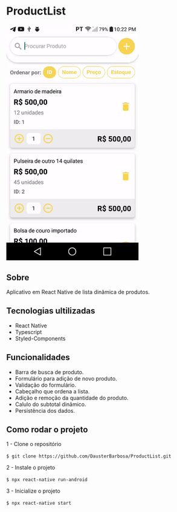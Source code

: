 # ProductList
<img src=".github/file.gif" width="350px"/>

## Sobre
<p>Aplicativo em React Native de lista dinâmica de produtos.</p>

## Tecnologias ultilizadas
<ul>
  <li>React Native</li>
  <li>Typescript</li>
  <li>Styled-Components</li>
</ul>

## Funcionalidades
<ul>
  <li>Barra de busca de produto.</li>
  <li>Formulário para adição de novo produto.</li>
  <li>Validação do formulário.</li>
  <li>Cabeçalho que ordena a lista.</li>
  <li>Adição e remoção da quantidade do produto.</li>
  <li>Calulo do subtotal dinâmico.</li>
  <li>Persistência dos dados.</li>
</ul>

## Como rodar o projeto

1 - Clone o repositório

`$ git clone https://github.com/DausterBarbosa/ProductList.git`

2 - Instale o projeto

`$ npx react-native run-android`

3 - Inicialize o projeto

`$ npx react-native start`
